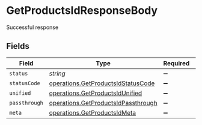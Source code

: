 # GetProductsIdResponseBody

Successful response


## Fields

| Field                                                                                      | Type                                                                                       | Required                                                                                   | Description                                                                                |
| ------------------------------------------------------------------------------------------ | ------------------------------------------------------------------------------------------ | ------------------------------------------------------------------------------------------ | ------------------------------------------------------------------------------------------ |
| `status`                                                                                   | *string*                                                                                   | :heavy_minus_sign:                                                                         | N/A                                                                                        |
| `statusCode`                                                                               | [operations.GetProductsIdStatusCode](../../models/operations/getproductsidstatuscode.md)   | :heavy_minus_sign:                                                                         | N/A                                                                                        |
| `unified`                                                                                  | [operations.GetProductsIdUnified](../../models/operations/getproductsidunified.md)         | :heavy_minus_sign:                                                                         | N/A                                                                                        |
| `passthrough`                                                                              | [operations.GetProductsIdPassthrough](../../models/operations/getproductsidpassthrough.md) | :heavy_minus_sign:                                                                         | N/A                                                                                        |
| `meta`                                                                                     | [operations.GetProductsIdMeta](../../models/operations/getproductsidmeta.md)               | :heavy_minus_sign:                                                                         | N/A                                                                                        |